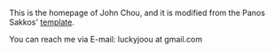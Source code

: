 This is the homepage of John Chou, and it is modified from the Panos Sakkos' [template](https://github.com/PanosSakkos/personal-jekyll-theme).

You can reach me via E-mail: luckyjoou at gmail.com
